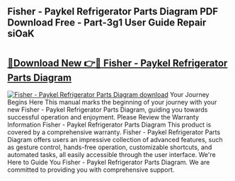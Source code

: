 ## Fisher - Paykel Refrigerator Parts Diagram PDF Download Free - Part-3g1 User Guide Repair siOaK

# <h2><a href="http://dfkajk.blite.top/?on=Fisher+-+Paykel+Refrigerator+Parts+Diagram">🔗Download New 👉🔴 Fisher - Paykel Refrigerator Parts Diagram</a></h2>

[![Fisher - Paykel Refrigerator Parts Diagram download](https://i.imgur.com/lujVjoI.png)](http://dfkajk.blite.top/?on=Fisher+-+Paykel+Refrigerator+Parts+Diagram)
Your Journey Begins Here This manual marks the beginning of your journey with your new Fisher - Paykel Refrigerator Parts Diagram, guiding you towards successful operation and enjoyment. Please Review the Warranty Information Fisher - Paykel Refrigerator Parts Diagram This product is covered by a comprehensive warranty. Fisher - Paykel Refrigerator Parts Diagram offers users an impressive collection of advanced features, such as gesture control, hands-free operation, customizable shortcuts, and automated tasks, all easily accessible through the user interface. We're Here to Guide You Fisher - Paykel Refrigerator Parts Diagram. We are committed to providing you with comprehensive support.
